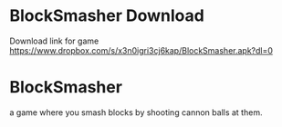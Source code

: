 # BlockSmasher Download
Download link for game https://www.dropbox.com/s/x3n0igri3cj6kap/BlockSmasher.apk?dl=0

# BlockSmasher
a game where you smash blocks by shooting cannon balls at them.